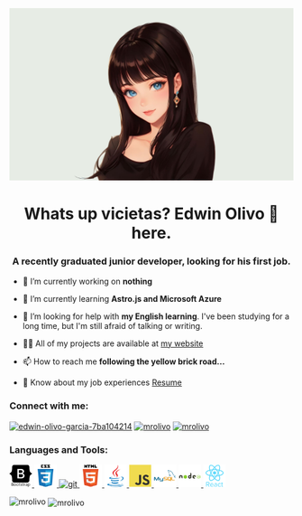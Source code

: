 <p align="center">
  <img src="20230804212329.webp" alt="Picture of a black hait girl with a white background"/>
</p>

<h1 align="center">Whats up vicietas? Edwin Olivo 👋 here.</h1>
<h3 align="center">A recently graduated junior developer, looking for his first job.</h3>

- 🔭 I’m currently working on **nothing**

- 🌱 I’m currently learning **Astro.js and Microsoft Azure**

- 🤝 I’m looking for help with **my English learning**. I've been studying for a long time, but I'm still afraid of talking or writing.

- 👨‍💻 All of my projects are available at [my website](https://mrolivo.github.io/#projects)

- 📫 How to reach me **following the yellow brick road...**

- 📄 Know about my job experiences [Resume](https://mrolivo.github.io//#experience)

<h3 align="left">Connect with me:</h3>
<p align="left">
<a href="https://linkedin.com/in/edwin-olivo-garcia" target="blank"><img align="center" src="https://raw.githubusercontent.com/rahuldkjain/github-profile-readme-generator/master/src/images/icons/Social/linked-in-alt.svg" alt="edwin-olivo-garcia-7ba104214" height="30" width="40" /></a>
<a href="https://dribbble.com/edwinolivo" target="blank"><img align="center" src="https://raw.githubusercontent.com/rahuldkjain/github-profile-readme-generator/master/src/images/icons/Social/dribbble.svg" alt="mrolivo" height="30" width="40" /></a>
<a href="https://www.behance.net/edwinolivo" target="blank"><img align="center" src="https://raw.githubusercontent.com/rahuldkjain/github-profile-readme-generator/master/src/images/icons/Social/behance.svg" alt="mrolivo" height="30" width="40" /></a>
</p>

<h3 align="left">Languages and Tools:</h3>
<p align="left"> <a href="https://getbootstrap.com" target="_blank" rel="noreferrer"> <img src="https://raw.githubusercontent.com/devicons/devicon/master/icons/bootstrap/bootstrap-plain-wordmark.svg" alt="bootstrap" width="40" height="40"/> </a> <a href="https://www.w3schools.com/css/" target="_blank" rel="noreferrer"> <img src="https://raw.githubusercontent.com/devicons/devicon/master/icons/css3/css3-original-wordmark.svg" alt="css3" width="40" height="40"/> </a> <a href="https://git-scm.com/" target="_blank" rel="noreferrer"> <img src="https://www.vectorlogo.zone/logos/git-scm/git-scm-icon.svg" alt="git" width="40" height="40"/> </a> <a href="https://www.w3.org/html/" target="_blank" rel="noreferrer"> <img src="https://raw.githubusercontent.com/devicons/devicon/master/icons/html5/html5-original-wordmark.svg" alt="html5" width="40" height="40"/> </a> <a href="https://www.java.com" target="_blank" rel="noreferrer"> <img src="https://raw.githubusercontent.com/devicons/devicon/master/icons/java/java-original.svg" alt="java" width="40" height="40"/> </a> <a href="https://developer.mozilla.org/en-US/docs/Web/JavaScript" target="_blank" rel="noreferrer"> <img src="https://raw.githubusercontent.com/devicons/devicon/master/icons/javascript/javascript-original.svg" alt="javascript" width="40" height="40"/> </a> <a href="https://www.mysql.com/" target="_blank" rel="noreferrer"> <img src="https://raw.githubusercontent.com/devicons/devicon/master/icons/mysql/mysql-original-wordmark.svg" alt="mysql" width="40" height="40"/> </a> <a href="https://nodejs.org" target="_blank" rel="noreferrer"> <img src="https://raw.githubusercontent.com/devicons/devicon/master/icons/nodejs/nodejs-original-wordmark.svg" alt="nodejs" width="40" height="40"/> </a> <a href="https://reactjs.org/" target="_blank" rel="noreferrer"> <img src="https://raw.githubusercontent.com/devicons/devicon/master/icons/react/react-original-wordmark.svg" alt="react" width="40" height="40"/> </a> </p>

<p><img align="left" src="https://github-readme-stats.vercel.app/api/top-langs?username=mrolivo&show_icons=true&locale=en&layout=compact" alt="mrolivo" /></p>

<p>&nbsp;<img align="center" src="https://github-readme-stats.vercel.app/api?username=mrolivo&show_icons=true&locale=en" alt="mrolivo" /></p>
